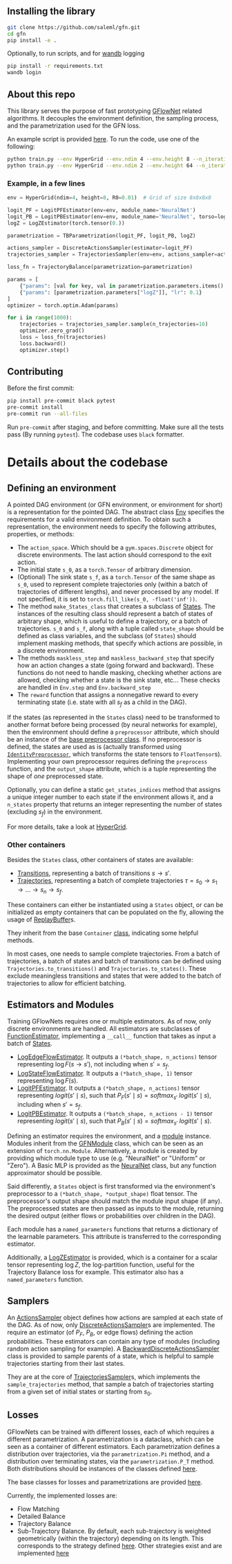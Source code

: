 ## Installing the library
```bash
git clone https://github.com/saleml/gfn.git
cd gfn
pip install -e .
```

Optionally, to run scripts, and for [wandb](https://wandb.ai) logging
```bash
pip install -r requirements.txt
wandb login
```


## About this repo
This library serves the purpose of fast prototyping [GFlowNet](https://arxiv.org/abs/2111.09266) related algorithms. It decouples the environment definition, the sampling process, and the parametrization used for the GFN loss. 

An example script is provided [here](scripts/train.py). To run the code, use one of the following:
```bash
python train.py --env HyperGrid --env.ndim 4 --env.height 8 --n_iterations 100000 --loss TB 
python train.py --env HyperGrid --env.ndim 2 --env.height 64 --n_iterations 100000 --loss DB --logit_PB.module_name Uniform --optim adam --optim.lr 5e-3 
```

### Example, in a few lines
```python
env = HyperGrid(ndim=4, height=8, R0=0.01)  # Grid of size 8x8x8x8

logit_PF = LogitPFEstimator(env=env, module_name='NeuralNet')
logit_PB = LogitPBEstimator(env=env, module_name='NeuralNet', torso=logit_PF.module.torso)  # To share parameters between PF and PB
logZ = LogZEstimator(torch.tensor(0.))

parametrization = TBParametrization(logit_PF, logit_PB, logZ)

actions_sampler = DiscreteActionsSampler(estimator=logit_PF)
trajectories_sampler = TrajectoriesSampler(env=env, actions_sampler=actions_sampler)

loss_fn = TrajectoryBalance(parametrization=parametrization)

params = [
    {"params": [val for key, val in parametrization.parameters.items() if key != "logZ"],"lr": 0.001},
    {"params": [parametrization.parameters["logZ"]], "lr": 0.1}
]
optimizer = torch.optim.Adam(params)

for i in range(1000):
    trajectories = trajectories_sampler.sample(n_trajectories=16)
    optimizer.zero_grad()
    loss = loss_fn(trajectories)
    loss.backward()
    optimizer.step()
```




## Contributing
Before the first commit:
```bash
pip install pre-commit black pytest
pre-commit install
pre-commit run --all-files
```
Run `pre-commit` after staging, and before committing. Make sure all the tests pass (By running `pytest`).
The codebase uses `black` formatter.


# Details about the codebase

## Defining an environment
A pointed DAG environment (or GFN environment, or environment for short) is a representation for the pointed DAG. The abstract class [Env](gfn/envs/env.py) specifies the requirements for a valid environment definition. To obtain such a representation, the environment needs to specify the following attributes, properties, or methods:
- The `action_space`. Which should be a `gym.spaces.Discrete` object for discrete environments. The last action should correspond to the exit action.
- The initial state `s_0`, as a `torch.Tensor` of arbitrary dimension.
- (Optional) The sink state `s_f`, as a `torch.Tensor` of the same shape as `s_0`, used to represent complete trajectories only (within a batch of trajectories of different lengths), and never processed by any model. If not specified, it is set to `torch.fill_like(s_0, -float('inf'))`.
- The method `make_States_class` that creates a subclass of [States](gfn/containers/states.py). The instances of the resulting class should represent a batch of states of arbitrary shape, which is useful to define a trajectory, or a batch of trajectories. `s_0` and `s_f`, along with a tuple called `state_shape` should be defined as class variables, and the subclass (of `States`) should implement masking methods, that specify which actions are possible, in a discrete environment.
- The methods `maskless_step` and `maskless_backward_step` that specify how an action changes a state (going forward and backward). These functions do not need to handle masking, checking whether actions are allowed, checking whether a state is the sink state, etc... These checks are handled in `Env.step` and `Env.backward_step`
- The `reward` function that assigns a nonnegative reward to every terminating state (i.e. state with all $s_f$ as a child in the DAG).

If the states (as represented in the `States` class) need to be transformed to another format before being processed (by neural networks for example), then the environment should define a `preprocessor` attribute, which should be an instance of the [base preprocessor class](gfn/envs/preprocessors/base.py). If no preprocessor is defined, the states are used as is (actually transformed using  [`IdentityPreprocessor`](gfn/envs/preprocessors/base.py), which transforms the state tensors to `FloatTensor`s). Implementing your own preprocessor requires defining the `preprocess` function, and the `output_shape` attribute, which is a tuple representing the shape of *one* preprocessed state.

Optionally, you can define a static `get_states_indices` method that assigns a unique integer number to each state if the environment allows it, and a `n_states` property that returns an integer representing the number of states (excluding $s_f$) in the environment.

For more details, take a look at [HyperGrid](gfn/envs/hypergrid.py).

### Other containers
Besides the `States` class, other containers of states are available:
- [Transitions](gfn/containers/transitions.py), representing a batch of transitions $s \rightarrow s'$.
- [Trajectories](gfn/containers/trajectories.py), representing a batch of complete trajectories $\tau = s_0 \rightarrow s_1 \rightarrow \dots \rightarrow s_n \rightarrow s_f$.

These containers can either be instantiated using a `States` object, or can be initialized as empty containers that can be populated on the fly, allowing the usage of [ReplayBuffer](gfn/containers/replay_buffer.py)s.

They inherit from the base `Container` [class](gfn/containers/base.py), indicating some helpful methods.

In most cases, one needs to sample complete trajectories. From a batch of trajectories, a batch of states and batch of transitions can be defined using `Trajectories.to_transitions()` and `Trajectories.to_states()`. These exclude meaningless transitions and states that were added to the batch of trajectories to allow for efficient batching.


## Estimators and Modules
Training GFlowNets requires one or multiple estimators. As of now, only discrete environments are handled. All estimators are subclasses of [FunctionEstimator](gfn/estimators.py), implementing a `__call__` function that takes as input a batch of [States](gfn/containers/states.py). 
- [LogEdgeFlowEstimator](gfn/estimators.py). It outputs a `(*batch_shape, n_actions)` tensor representing $\log F(s \rightarrow s')$, not including when $s' = s_f$.
- [LogStateFlowEstimator](gfn/estimators.py). It outputs a `(*batch_shape, 1)` tensor representing $\log F(s)$.
- [LogitPFEstimator](gfn/estimators.py). It outputs a `(*batch_shape, n_actions)` tensor representing $logit(s' \mid s)$, such that $P_F(s' \mid s) = softmax_{s'}\ logit(s' \mid s)$, including when $s' = s_f$.
- [LogitPBEstimator](gfn/estimators.py). It outputs a `(*batch_shape, n_actions - 1)` tensor representing $logit(s' \mid s)$, such that $P_B(s' \mid s) = softmax_{s'}\ logit(s' \mid s)$.

Defining an estimator requires the environment, and a [module](gfn/modules.py) instance. Modules inherit from the [GFNModule](gfn/modules.py) class, which can be seen as an extension of `torch.nn.Module`. Alternatively, a module is created by providing which module type to use (e.g. "NeuralNet" or "Uniform" or "Zero"). A Basic MLP is provided as the [NeuralNet](gfn/modules.py) class, but any function approximator should be possible.


Said differently, a `States` object is first transformed via the environment's preprocessor to a `(*batch_shape, *output_shape)` float tensor. The preprocessor's output shape should match the module input shape (if any). The preprocessed states are then passed as inputs to the module, returning the desired output (either flows or probabilities over children in the DAG).

Each module has a `named_parameters` functions that returns a dictionary of the learnable parameters. This attribute is transferred to the corresponding estimator.


Additionally, a [LogZEstimator](gfn/estimators.py) is provided, which is a container for a scalar tensor representing $\log Z$, the log-partition function, useful for the Trajectory Balance loss for example. This estimator also has a `named_parameters` function.

## Samplers
An [ActionsSampler](gfn/samplers/actions_samplers.py) object defines how actions are sampled at each state of the DAG. As of now, only [DiscreteActionsSampler](gfn/samplers/actions_samplers.py)s are implemented. The require an estimator (of $P_F$, $P_B$, or edge flows) defining the action probabilities. These estimators can contain any type of modules (including random action sampling for example). A [BackwardDiscreteActionsSampler](gfn/samplers/actions_samplers.py) class is provided to sample parents of a state, which is helpful to sample trajectories starting from their last states.

They are at the core of [TrajectoriesSampler](gfn/samplers/trajectories_sampler.py)s, which implements the `sample_trajectories` method, that sample a batch of trajectories starting from a given set of initial states or starting from $s_0$.

## Losses
GFlowNets can be trained with different losses, each of which requires a different parametrization. A parametrization is a dataclass, which can be seen as a container of different estimators. Each parametrization defines a distribution over trajectories, via the `parametrization.Pi` method, and a distribution over terminating states, via the `parametrization.P_T` method. Both distributions should be instances of the classes defined [here](gfn/distributions.py).

The base classes for losses and parametrizations are provided [here](gfn/losses/base.py).

Currently, the implemented losses are:
- Flow Matching
- Detailed Balance
- Trajectory Balance
- Sub-Trajectory Balance. By default, each sub-trajectory is weighted geometrically (within the trajectory) depending on its length. This corresponds to the strategy defined [here](https://www.semanticscholar.org/reader/f2c32fe3f7f3e2e9d36d833e32ec55fc93f900f5). Other strategies exist and are implemented [here](gfn/losses/sub_trajectory_balance.py)